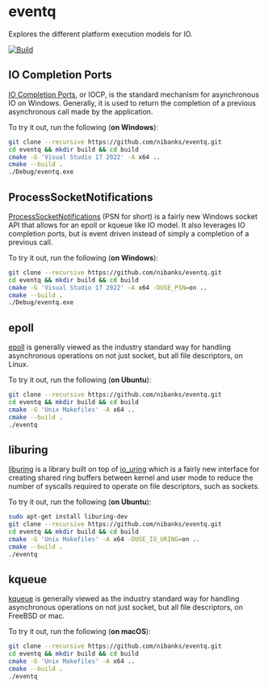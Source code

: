# eventq

Explores the different platform execution models for IO.

[![Build](https://github.com/nibanks/eventq/actions/workflows/build.yml/badge.svg)](https://github.com/nibanks/eventq/actions/workflows/build.yml)

## IO Completion Ports

[IO Completion Ports](https://docs.microsoft.com/en-us/windows/win32/fileio/i-o-completion-ports), or IOCP, is the standard mechanism for asynchronous IO on Windows. Generally, it is used to return the completion of a previous asynchronous call made by the application.

To try it out, run the following (**on Windows**):

```Bash
git clone --recursive https://github.com/nibanks/eventq.git
cd eventq && mkdir build && cd build
cmake -G 'Visual Studio 17 2022' -A x64 ..
cmake --build .
./Debug/eventq.exe
```

## ProcessSocketNotifications

[ProcessSocketNotifications](https://docs.microsoft.com/en-us/windows/win32/api/winsock2/nf-winsock2-processsocketnotifications) (PSN for short) is a fairly new Windows socket API that allows for an epoll or kqueue like IO model. It also leverages IO completion ports, but is event driven instead of simply a completion of a previous call.

To try it out, run the following (**on Windows**):

```Bash
git clone --recursive https://github.com/nibanks/eventq.git
cd eventq && mkdir build && cd build
cmake -G 'Visual Studio 17 2022' -A x64 -DUSE_PSN=on ..
cmake --build .
./Debug/eventq.exe
```

## epoll

[epoll](https://man7.org/linux/man-pages/man7/epoll.7.html) is generally viewed as the industry standard way for handling asynchronous operations on not just socket, but all file descriptors, on Linux.

To try it out, run the following (**on Ubuntu**):

```Bash
git clone --recursive https://github.com/nibanks/eventq.git
cd eventq && mkdir build && cd build
cmake -G 'Unix Makefiles' -A x64 ..
cmake --build .
./eventq
```

## liburing

[liburing](https://github.com/axboe/liburing#readme) is a library built on top of [io_uring](https://kernel.dk/io_uring.pdf) which is a fairly new interface for creating shared ring buffers between kernel and user mode to reduce the number of syscalls required to operate on file descriptors, such as sockets.

To try it out, run the following (**on Ubuntu**):

```Bash
sudo apt-get install liburing-dev
git clone --recursive https://github.com/nibanks/eventq.git
cd eventq && mkdir build && cd build
cmake -G 'Unix Makefiles' -A x64 -DUSE_IO_URING=on ..
cmake --build .
./eventq
```

## kqueue

[kqueue](https://man.openbsd.org/kqueue.2) is generally viewed as the industry standard way for handling asynchronous operations on not just socket, but all file descriptors, on FreeBSD or mac.

To try it out, run the following (**on macOS**):

```Bash
git clone --recursive https://github.com/nibanks/eventq.git
cd eventq && mkdir build && cd build
cmake -G 'Unix Makefiles' -A x64 ..
cmake --build .
./eventq
```
